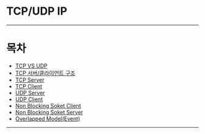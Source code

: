 # TCP/UDP IP

* * *
# 목차
* [TCP VS UDP](https://github.com/sunkiyu/TCP-UDP-IP/blob/main/TCP%20vs%20UDP/README.md)
* [TCP 서버/클라이언트 구조](https://github.com/sunkiyu/TCP-UDP-IP/blob/main/TCP%20%EC%84%9C%EB%B2%84%20%ED%81%B4%EB%9D%BC%EC%9D%B4%EC%96%B8%ED%8A%B8%20%EA%B5%AC%EC%A1%B0/README.md)
* [TCP Server](https://github.com/sunkiyu/TCP-UDP-IP/blob/main/TCP-Server/Server.cpp)
* [TCP Client](https://github.com/sunkiyu/TCP-UDP-IP/blob/main/TCP-Client/Client.cpp)
* [UDP Server](https://github.com/sunkiyu/TCP-UDP-IP/blob/main/UDP-Server/Server.cpp)
* [UDP Client](https://github.com/sunkiyu/TCP-UDP-IP/blob/main/UDP-Client/Client.cpp)
* [Non Blocking Soket Client](https://github.com/sunkiyu/TCP-UDP-IP/blob/main/Non%20Blocking%20Socket/Client.cpp)
* [Non Blocking Soket Server](https://github.com/sunkiyu/TCP-UDP-IP/blob/main/Non%20Blocking%20Socket/Server.cpp)
* [Overlapped Model(Event)](https://github.com/sunkiyu/TCP-UDP-IP/blob/main/Non%20Blocking%20Socket/Server.cpp)
* * *
